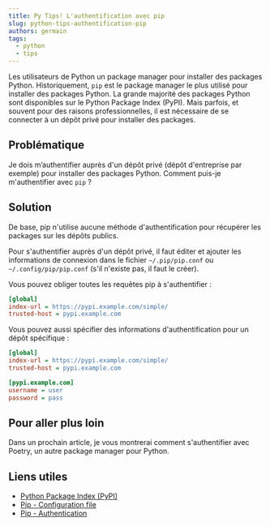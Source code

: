 ```yaml
---
title: Py Tips! L'authentification avec pip
slug: python-tips-authentification-pip
authors: germain
tags:
  - python
  - tips
---
```


Les utilisateurs de Python un package manager pour installer des packages Python. Historiquement, `pip` est le package manager le plus utilisé pour installer des packages Python. La grande majorité des packages Python sont disponibles sur le Python Package Index (PyPI). Mais parfois, et souvent pour des raisons professionnelles, il est nécessaire de se connecter à un dépôt privé pour installer des packages.

<!-- truncate -->

## Problématique

Je dois m’authentifier auprès d'un dépôt privé (dépôt d'entreprise par exemple) pour installer des packages Python. Comment puis-je m'authentifier avec `pip` ?

## Solution

De base, pip n'utilise aucune méthode d'authentification pour récupérer les packages sur les dépôts publics.

Pour s'authentifier auprès d'un dépôt privé, il faut éditer et ajouter les informations de connexion dans le fichier `~/.pip/pip.conf` ou `~/.config/pip/pip.conf` (s'il n'existe pas, il faut le créer).

Vous pouvez obliger toutes les requêtes pip à s'authentifier :

```ini
[global]
index-url = https://pypi.example.com/simple/
trusted-host = pypi.example.com
```

Vous pouvez aussi spécifier des informations d'authentification pour un dépôt spécifique :

```ini
[global]
index-url = https://pypi.example.com/simple/
trusted-host = pypi.example.com

[pypi.example.com]
username = user
password = pass
```

## Pour aller plus loin

Dans un prochain article, je vous montrerai comment s'authentifier avec Poetry, un autre package manager pour Python.

## Liens utiles

- [Python Package Index (PyPI)](https://pypi.org/)
- [Pip - Configuration file](https://pip.pypa.io/en/stable/topics/configuration/#location)
- [Pip - Authentication](https://pip.pypa.io/en/stable/topics/authentication/#basic-http-authentication)
